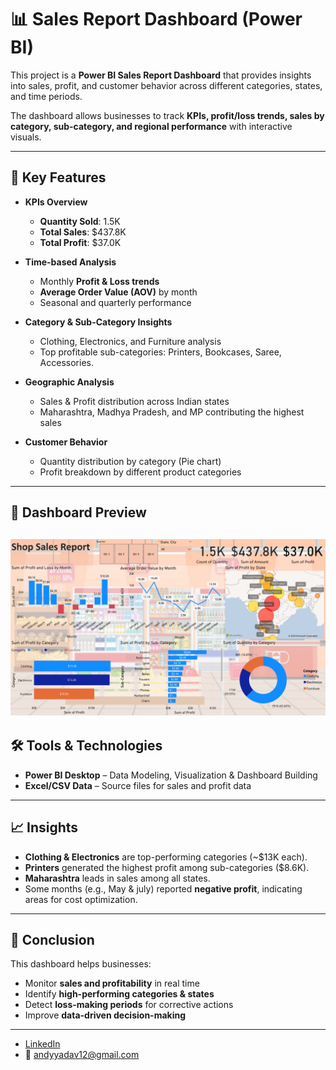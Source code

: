 # 📊 Sales Report Dashboard (Power BI)

This project is a **Power BI Sales Report Dashboard** that provides insights into sales, profit, and customer behavior across different categories, states, and time periods.  

The dashboard allows businesses to track **KPIs, profit/loss trends, sales by category, sub-category, and regional performance** with interactive visuals.

---

## 🚀 Key Features

- **KPIs Overview**  
  - **Quantity Sold**: 1.5K  
  - **Total Sales**: $437.8K  
  - **Total Profit**: $37.0K  

- **Time-based Analysis**  
  - Monthly **Profit & Loss trends**  
  - **Average Order Value (AOV)** by month  
  - Seasonal and quarterly performance  

- **Category & Sub-Category Insights**  
  - Clothing, Electronics, and Furniture analysis  
  - Top profitable sub-categories: Printers, Bookcases, Saree, Accessories.

- **Geographic Analysis**  
  - Sales & Profit distribution across Indian states  
  - Maharashtra, Madhya Pradesh, and MP contributing the highest sales  

- **Customer Behavior**  
  - Quantity distribution by category (Pie chart)  
  - Profit breakdown by different product categories  

---

## 📸 Dashboard Preview

![Sales Report Dashboard](https://raw.githubusercontent.com/aniket-analytics/Power-BI-Projects/main/Shop-Sales-Report/SalesReport.png)
---

## 🛠 Tools & Technologies

- **Power BI Desktop** – Data Modeling, Visualization & Dashboard Building  
- **Excel/CSV Data** – Source files for sales and profit data  

---

## 📈 Insights

- **Clothing & Electronics** are top-performing categories (~$13K each).  
- **Printers** generated the highest profit among sub-categories ($8.6K).  
- **Maharashtra** leads in sales among all states.  
- Some months (e.g., May & july) reported **negative profit**, indicating areas for cost optimization.  

---

## 🎯 Conclusion

This dashboard helps businesses:  
- Monitor **sales and profitability** in real time  
- Identify **high-performing categories & states**  
- Detect **loss-making periods** for corrective actions  
- Improve **data-driven decision-making**  

---

- [LinkedIn](https://www.linkedin.com/in/aniket-yadav-/)  
- 📧 andyyadav12@gmail.com
